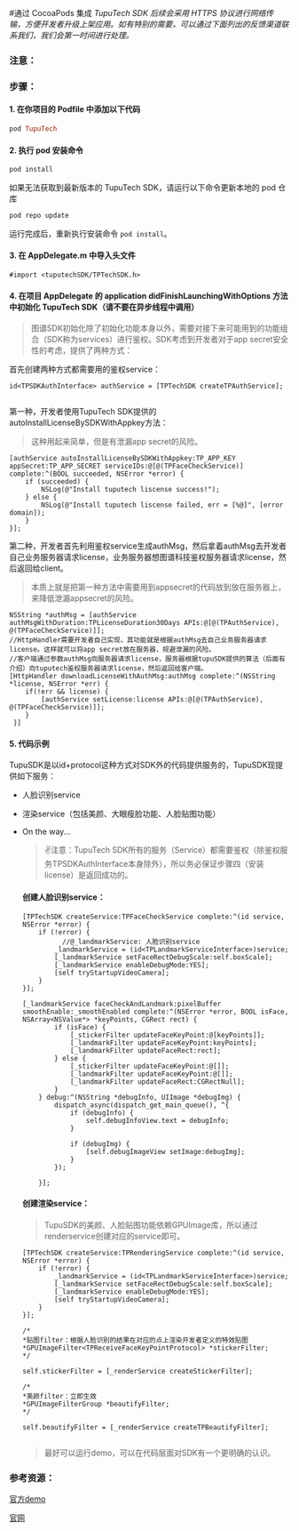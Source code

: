 #通过 CocoaPods 集成
*TupuTech SDK 后续会采用 HTTPS 协议进行网络传输，方便开发者升级上架应用。如有特别的需要，可以通过下面列出的反馈渠道联系我们，我们会第一时间进行处理。*

### 注意：

### 步骤：

#### 1. 在你项目的 Podfile 中添加以下代码	

```ruby
pod TupuTech
```
#### 2. 执行 pod 安装命令

```ruby
pod install
```

如果无法获取到最新版本的 TupuTech SDK，请运行以下命令更新本地的 pod 仓库
	
```ruby
pod repo update
```
运行完成后，重新执行安装命令 `pod install`。
	
#### 3. 在 AppDelegate.m 中导入头文件

```
#import <tuputechSDK/TPTechSDK.h>
```
	
#### 4. 在项目 AppDelegate 的 application didFinishLaunchingWithOptions 方法中初始化 TupuTech SDK（请不要在异步线程中调用）

> 图谱SDK初始化除了初始化功能本身以外，需要对接下来可能用到的功能组合（SDK称为services）进行鉴权。SDK考虑到开发者对于app secret安全性的考虑，提供了两种方式：
	
首先创建两种方式都需要用的鉴权service：
		
```
id<TPSDKAuthInterface> authService = [TPTechSDK createTPAuthService];
	
```
	
	
第一种，开发者使用TupuTech SDK提供的autoInstallLicenseBySDKWithAppkey方法：
> 这种用起来简单，但是有泄漏app secret的风险。
	
	
```
[authService autoInstallLicenseBySDKWithAppkey:TP_APP_KEY appSecret:TP_APP_SECRET serviceIDs:@[@(TPFaceCheckService)] complete:^(BOOL succeeded, NSError *error) {
    if (succeeded) {
        NSLog(@"Install tuputech liscense success!");
    } else {
        NSLog(@"Install tuputech liscense failed, err = [%@]", [error domain]);
    }
}];
```
	
第二种，开发者首先利用鉴权service生成authMsg，然后拿着authMsg去开发者自己业务服务器请求license，业务服务器想图谱科技鉴权服务器请求license，然后返回给client。
> 本质上就是把第一种方法中需要用到appsecret的代码放到放在服务器上，来降低泄漏appsecret的风险。
	
```
NSString *authMsg = [authService authMsgWithDuration:TPLicenseDuration30Days APIs:@[@(TPAuthService), @(TPFaceCheckService)]];
//HttpHandler需要开发者自己实现，其功能就是根据authMsg去自己业务服务器请求license。这样就可以将app secret放在服务器，规避泄漏的风险。
//客户端通过参数authMsg向服务器请求license，服务器根据tupuSDK提供的算法（后面有介绍）向tuputech鉴权服务器请求license，然后返回给客户端。
[HttpHandler downloadLicenseWithAuthMsg:authMsg complete:^(NSString *license, NSError *err) {
    if(!err && license) {
        [authService setLicense:license APIs:@[@(TPAuthService), @(TPFaceCheckService)]];
    }
 }]
```
	
#### 5. 代码示例
TupuSDK是以id+protocol这种方式对SDK外的代码提供服务的，TupuSDK现提供如下服务：
	
* 	人脸识别service
* 	渲染service（包括美颜、大眼瘦脸功能、人脸贴图功能）
* 	On the way...
	
	> ✌️注意：TupuTech SDK所有的服务（Service）都需要鉴权（除鉴权服务TPSDKAuthInterface本身除外），所以务必保证步骤四（安装license）是返回成功的。
	
	
	#### 创建人脸识别service：
	
	```
	[TPTechSDK createService:TPFaceCheckService complete:^(id service, NSError *error) {
        if (!error) {
        	  //@_landmarkService: 人脸识别service
            _landmarkService = (id<TPLandmarkServiceInterface>)service;
            [_landmarkService setFaceRectDebugScale:self.boxScale];
            [_landmarkService enableDebugMode:YES];
            [self tryStartupVideoCamera];
        }
    }];
    
    [_landmarkService faceCheckAndLandmark:pixelBuffer smoothEnable:_smoothEnabled complete:^(NSError *error, BOOL isFace, NSArray<NSValue*> *keyPoints, CGRect rect) {
            if (isFace) {
                [_stickerFilter updateFaceKeyPoint:@[keyPoints]];
                [_landmarkFilter updateFaceKeyPoint:keyPoints];
                [_landmarkFilter updateFaceRect:rect];
            } else {
                [_stickerFilter updateFaceKeyPoint:@[]];
                [_landmarkFilter updateFaceKeyPoint:@[]];
                [_landmarkFilter updateFaceRect:CGRectNull];
            }
        } debug:^(NSString *debugInfo, UIImage *debugImg) {
            dispatch_async(dispatch_get_main_queue(), ^{
                if (debugInfo) {
                    self.debugInfoView.text = debugInfo;
                }
                
                if (debugImg) {
                    [self.debugImageView setImage:debugImg];
                }
            });

        }];
	```

	#### 创建渲染service：
		
	> TupuSDK的美颜、人脸贴图功能依赖GPUImage库，所以通过renderservice创建对应的service即可。
	
	```
	[TPTechSDK createService:TPRenderingService complete:^(id service, NSError *error) {
        if (!error) {
            _landmarkService = (id<TPLandmarkServiceInterface>)service;
            [_landmarkService setFaceRectDebugScale:self.boxScale];
            [_landmarkService enableDebugMode:YES];
            [self tryStartupVideoCamera];
        }
    }];
    
    /*
    *贴图filter：根据人脸识别的结果在对应的点上渲染开发者定义的特效贴图
    *GPUImageFilter<TPReceiveFaceKeyPointProtocol> *stickerFilter;
    */
    
    self.stickerFilter = [_renderService createStickerFilter];
    
    /*
    *美颜filter：立即生效
    *GPUImageFilterGroup *beautifyFilter;
    */
    
    self.beautifyFilter = [_renderService createTPBeautifyFilter];
    
    
	```
	
	> 最好可以运行demo，可以在代码层面对SDK有一个更明确的认识。

### 参考资源：

[官方demo](https://github.com/tuputech/tupu-iOS-demo)

[官网](https://www.tuputech.com/)